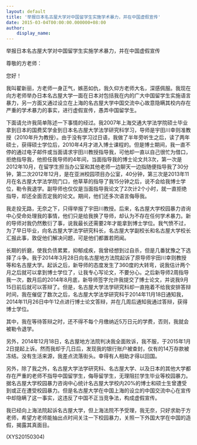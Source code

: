 ```yaml
---
layout: default
title: '举报日本名古屋大学对中国留学生实施学术暴力，并在中国虚假宣传'
date: 2015-03-04T00:00:00.000000+08:00
author:
    display_name: 
---
```


举报日本名古屋大学对中国留学生实施学术暴力，并在中国虚假宣传

尊敬的方老师：

您好！

我叫翟新丽，方老师一身正气，嫉恶如仇，我久仰方老师大名，深感佩服。我现在向方老师举办日本名古屋大学一面在日本对包括我在内的广大中国留学生实施语言暴力，另一方面又通过设立在上海的名古屋大学中国交流中心故意隐瞒其校内存在严重的学术暴力的事实，进行虚假宣传，愚弄中国留学生。

下面请允许我简单陈述一下事情的经过。我2007年上海交通大学法学院硕士毕业拿到日本的国费奖学金到日本名古屋大学法学研究科学习，导师是宇田川幸则准教授（2010年升为教授）。由于没有学习过日语，我做了半年旁听生之后，读了两年硕士，获得硕士学位后，2010年4月才进入博士课程的。但是博士期间，我一直不停的通过电子邮件或当面请求宇田川教授指导我，可他却一直以自己很忙为借口，拒绝指导我，他担任我导师的4年间，当面指导我的博士论文共3次，第一次是2012年10月，在留学生担当办公室和其他老师一边聊天一边指随便指导我了30分钟，第二次2012年12月，是在亚洲校园项目办公室，40分钟，第三次是2013年11月在名古屋大学法学院门口，他草草的指导了我15分钟之后，说不会给我博士学位，勒令我退学。副导师也仅仅是当面指导我论文了2次计2个小时，就一直拒绝指导，却还全面否定我的论文。期间，他们还多次语言侮辱我。

我走投无路，无奈之下，只得举报了宇田川教授。后来，名古屋大学校园暴力咨询中心受命处理我的事情，他们只是给我换了导师，却认为不存在任何学术暴力。新的导师对我仍然敷衍了事，说我最长还需要2年才能拿到博士学位。我气愤不过，为了早日毕业，向名古屋大学法学研究科长，名古屋大学副校长和名古屋大学校长汇报此事，敦促他们解决问题，可是他们都置若罔闻。

长期的折磨，使我负债累累，抑郁成疾，我曾经想到过自杀，但是几番犹豫之下选择了斗争。我于2014年3月28日向名古屋地方法院起诉了原导师宇田川幸则教授等和名古屋大学。起诉之后，新导师的态度发生了360度的大转弯，说我估计两个月之后就可以拿到博士学位了，让我专心写论文，不要分心。之后新导师2周指导我一次，数月后的2014年8月底，新导师签字允许我提交了博士论文，并说我9月15日前后就可以答辩了。但是，名古屋大学法学研究科却一直拖着不给我安排答辩时间，我在催促了数次之后，名古屋大学法学研究科于2014年11月18日通知我，2014年11月26日中午12点进行博士论文答辩，并在几周后通知我通过答辩，获得博士学位。

其中，我在等待答辩之时，还不得不每个月缴纳近5万日元的学费，否则，我就会被勒令退学。

另外，2014年12月18日，名古屋地方法院判决我全面败诉，我不服，于2015年1月2日提起上诉。然而我却于几日后，发现我的银行账户被查封，仅有的14万存款被冻结。没有生活来源，我差点流落街头。幸得有人相助才得以回国。

另外，除了我之外，名古屋大学法学研究科、名古屋大学、以及日本的其他大学都存在严重的老师不指导中国留学生，侮辱留学生，无理阻拦学生毕业等校园暴力。据名古屋大学校园暴力咨询中心统计名古屋大学校内20%的博士和硕士生曾遭受到或正在遭受校园暴力。但是名古屋大学在中国上海的设立的中国交流中心在宣传中却隐瞒了这一事实，这违反了中国不正当竞争法，构成虚假宣传。

我已经向上海法院起诉名古屋大学，但上海法院不予受理，我无奈，只好求助于方老师，希望方老师能抽出点时间关注一下校园暴力，关照一下外国大学在中国的造假，揭露其真面目。

(XYS20150304)

